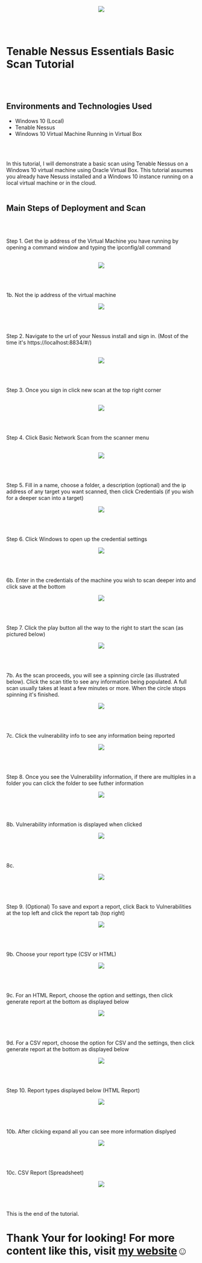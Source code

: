 <p align="center">
<img src="https://imgur.com/pS68rrA.png alt="Traffic Examination"/>
</p>
<br />
<br />
 
<h1>Tenable Nessus Essentials Basic Scan Tutorial</h1>
<br />
<br />


<h2>Environments and Technologies Used</h2>

- Windows 10 (Local)
- Tenable Nessus 
- Windows 10 Virtual Machine Running in Virtual Box
<br />
<br />


In this tutorial, I will demonstrate a basic scan using Tenable Nessus on a Windows 10 virtual machine using Oracle Virtual Box. This tutorial assumes you already have Nesuss installed and a Windows 10 instance running on a local virtual machine or in the cloud.
<br />
<br />

<h2>Main Steps of Deployment and Scan</h2>
<br />
<br />


Step 1. Get the ip address of the Virtual Machine you have running by opening a command window and typing the ipconfig/all command
<br />
<br />

<p align="center">
<img src="https://imgur.com/g84UVyf.png alt="Traffic Examination"/>
</p>
<br />
<br />

1b. Not the ip address of the virtual machine
<p align="center">
<img src="https://imgur.com/57qhqzY.png alt="Traffic Examination"/>
</p>
<br />
<br />
 

Step 2. Navigate to the url of your Nessus install and sign in. (Most of the time it's https://localhost:8834/#/)
<br />
<br />

<p align="center">
<img src="https://imgur.com/b7Kc2cl.png alt="Traffic Examination"/>
</p>
<br />
<br />

Step 3. Once you sign in click new scan at the top right corner
<br />
<br />

<p align="center">
<img src="https://imgur.com/qRo4PuU.png alt="Traffic Examination"/>
</p>
<br />
<br />


Step 4. Click Basic Network Scan from the scanner menu 
<br />
<br />

<p align="center">
<img src="https://imgur.com/lJtCGxb.png alt="Traffic Examination"/>
</p>
<br />
<br />

Step 5. Fill in a name, choose a folder, a description (optional) and the ip address of any target you want scanned, then click Credentials (if you wish for a deeper scan into a target)

<p align="center">
<img src="https://imgur.com/1npWpsm.png alt="Traffic Examination"/>
</p>
<br />
<br />


Step 6. Click Windows to open up the credential settings

<p align="center">
<img src="https://imgur.com/aVqTtNd.png alt="Traffic Examination"/>
</p>
<br />
<br />



6b. Enter in the credentials of the machine you wish to scan deeper into and click save at the bottom 

<p align="center">
<img src="https://imgur.com/vLsOX37.png alt="Traffic Examination"/>
</p>
<br />
<br />


Step 7. Click the play button all the way to the right to start the scan (as pictured below)

<p align="center">
<img src="https://imgur.com/wDedJFe.png alt="Traffic Examination"/>
</p>
<br />
<br />

7b. As the scan proceeds, you will see a spinning circle (as illustrated below). Click the scan title to see any information being populated. A full scan usually takes at least a few minutes or more. When the circle stops spinning it's finished.

<p align="center">
<img src="https://imgur.com/7efNG06.png alt="Traffic Examination"/>
</p>
<br />
<br />


7c. Click the vulnerability info to see any information being reported

<p align="center">
<img src="https://imgur.com/VbP9hsm.png alt="Traffic Examination"/>
</p>
<br />
<br />


Step 8. Once you see the Vulnerability information, if there are multiples in a folder you can click the folder to see futher information

<p align="center">
<img src="https://imgur.com/R0Eq4bn.png alt="Traffic Examination"/>
</p>
<br />
<br />


8b. Vulnerability information is displayed when clicked 

<p align="center">
<img src="https://imgur.com/wjEPj7X.png alt="Traffic Examination"/>
</p>
<br />
<br />

8c.

<p align="center">
<img src="https://imgur.com/bNQEeZJ.png alt="Traffic Examination"/>
</p>
<br />
<br />


Step 9. (Optional) To save and export a report, click Back to Vulnerabilities at the top left and click the report tab (top right)

<p align="center">
<img src="https://imgur.com/rloHmAt.png alt="Traffic Examination"/>
</p>
<br />
<br />

9b. Choose your report type (CSV or HTML)

<p align="center">
<img src="https://imgur.com/YlWSPYC.png alt="Traffic Examination"/>
</p>
<br />
<br />



9c. For an HTML Report, choose the option and settings, then click generate report at the bottom as displayed below 

<p align="center">
<img src="https://imgur.com/YlWSPYC.png alt="Traffic Examination"/>
</p>
<br />
<br />


9d. For a CSV report, choose the option for CSV and the settings, then click generate report at the bottom as displayed below

<p align="center">
<img src="https://imgur.com/dzcDnSV.png alt="Traffic Examination"/>
</p>
<br />
<br />


Step 10. Report types displayed below (HTML Report)

<p align="center">
<img src="https://imgur.com/80Cf6mZ.png alt="Traffic Examination"/>
</p>
<br />
<br />


10b. After clicking expand all you can see more information displyed 

<p align="center">
<img src="https://imgur.com/LpcGQ1j.png alt="Traffic Examination"/>
</p>
<br />
<br />


10c. CSV Report (Spreadsheet)

<p align="center">
<img src="https://imgur.com/2G04K3v.png alt="Traffic Examination"/>
</p>
<br />
<br />

This is the end of the tutorial. 

<h1>Thank Your for looking! For more content like this, visit <a href="https://exemplarysecurity.com">my website</a>☺</h1>
<br />
<br />







